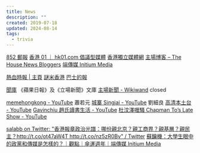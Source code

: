 ```yaml
---
title: News
description: ""
created: 2019-07-18
updated: 2024-08-14
tags:
  - trivia
---
```


[852 郵報](https://www.post852.com/)
[香港 01 ｜ hk01.com 倡議型媒體](https://www.hk01.com/)
[香港獨立媒體網](https://www.inmediahk.net/)
[主場博客 – The House News Bloggers](https://thehousenewsbloggers.net/)
[端傳媒 Initium Media](https://theinitium.com/)

[熱血時報 | 主頁](https://www.passiontimes.hk/4.0/index.php)
[謎米香港](http://memehk.com/)
[巴士的報](https://www.bastillepost.com/hongkong/)

[聞庫](https://collection.news/) 《蘋果日報》及《立場新聞》文庫
[主場新聞 - Wikiwand](https://omni.wikiwand.com/zh/%E4%B8%BB%E5%A0%B4%E6%96%B0%E8%81%9E) closed

[memehongkong - YouTube](https://www.youtube.com/channel/UCu_YquoQYKR3GpP82TO-zRw) 蕭若元
[城寨 Singjai - YouTube](https://www.youtube.com/channel/UC0zUmHNpkviI6UZ0uqCYrww) 劉細良
[高清本土台 - YouTube](https://www.youtube.com/channel/UCzuzpkqcLSDmqnVpkksriow)
[Gavinchiu 趙氏讀書生活 - YouTube](https://www.youtube.com/channel/UCmi1257Mo7v4ors9-ekOq1w)
[杜汶澤喱騷 Chapman To’s Late Show - YouTube](https://www.youtube.com/channel/UCU5MOgUdLqitxKZRZy9vnnw)

[salabb on Twitter: "香港報章政治光譜：哪份親北京？親工商界？親基層？親民主？http://t.co/ot47aW4T http://t.co/nz5zR0Bv" / Twitter](https://mobile.twitter.com/salabb/status/198292088939487233)
[蘇鑰機：大學生眼中的政黨和傳媒是怎樣的？｜觀點｜傘運週年｜端傳媒 Initium Media](https://theinitium.com/article/20161005-opinion-clementso-umbrellamovement/)
